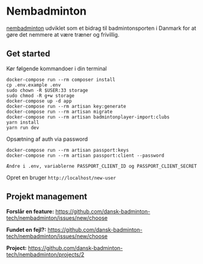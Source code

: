 # Nembadminton

[nembadminton](https://nembadminton.dk) udviklet som et bidrag til badmintonsporten i Danmark for at gøre det nemmere at være træner og frivillig.

## Get started
Kør følgende kommandoer i din terminal
```
docker-compose run --rm composer install
cp .env.example .env
sudo chown -R $USER:33 storage
sudo chmod -R g+w storage
docker-compose up -d app
docker-compose run --rm artisan key:generate
docker-compose run --rm artisan migrate
docker-compose run --rm artisan badmintonplayer-import:clubs
yarn install
yarn run dev
```
Opsætning af auth via password
```
docker-compose run --rm artisan passport:keys
docker-compose run --rm artisan passport:client --password

Ændre i .env, variablerne PASSPORT_CLIENT_ID og PASSPORT_CLIENT_SECRET
```

Opret en bruger `http://localhost/new-user`

## Projekt management

**Forslår en feature:** https://github.com/dansk-badminton-tech/nembadminton/issues/new/choose

**Fundet en fejl?:** https://github.com/dansk-badminton-tech/nembadminton/issues/new/choose

**Project:** https://github.com/dansk-badminton-tech/nembadminton/projects/2
